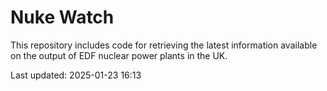 # Nuke Watch

This repository includes code for retrieving the latest information available on the output of EDF nuclear power plants in the UK.

Last updated: 2025-01-23 16:13